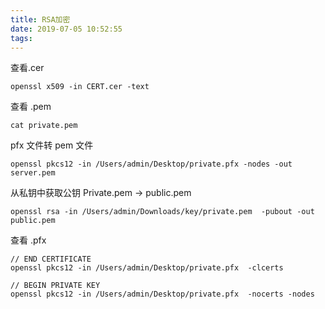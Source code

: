 ```yaml
---
title: RSA加密
date: 2019-07-05 10:52:55
tags:
---
```






查看.cer
```shell
openssl x509 -in CERT.cer -text
```


查看 .pem
```shell
cat private.pem
```



pfx  文件转  pem 文件
```shell
openssl pkcs12 -in /Users/admin/Desktop/private.pfx -nodes -out server.pem
```


从私钥中获取公钥 Private.pem -> public.pem
```shell
openssl rsa -in /Users/admin/Downloads/key/private.pem  -pubout -out public.pem
```


查看 .pfx 
```shell
// END CERTIFICATE
openssl pkcs12 -in /Users/admin/Desktop/private.pfx  -clcerts 

// BEGIN PRIVATE KEY
openssl pkcs12 -in /Users/admin/Desktop/private.pfx  -nocerts -nodes 
```

